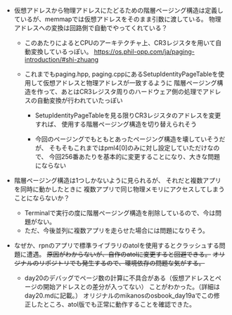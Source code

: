 - 仮想アドレスから物理アドレスにたどるための階層ページング構造は定義しているが、memmapでは仮想アドレスをそのまま引数に渡している。
物理アドレスへの変換は回路側で自動でやってくれている？

    - このあたりによるとCPUのアーキテクチャ上、CR3レジスタを用いて自動変換しているっぽい。
    https://os.phil-opp.com/ja/paging-introduction/#shi-zhuang

    - これまでもpaging.hpp, paging.cppにあるSetupIdentityPageTableを使用して仮想アドレスと物理アドレスが一致するように
    階層ページング構造を作って、あとはCR3レジスタ周りのハードウェア側の処理でアドレスの自動変換が行われていたっぽい

        - SetupIdentityPageTableを見る限りCR3レジスタのアドレスを変更すれば、
        使用する階層ページング構造を切り替えられそう

        - 今回のページングでもともとあったページング構造を壊していそうだが、
        そもそもこれまではpml4[0]のみに対し設定していただけなので、
        今回256番あたりを基本的に変更することになり、大きな問題にならない

- 階層ページング構造は1つしかないように見られるが、
それだと複数アプリを同時に動かしたときに
複数アプリで同じ物理メモリにアクセスしてしまうことにならないか？

    - Terminalで実行の度に階層ページング構造を削除しているので、今は問題がない。
    - ただ、今後並列に複数アプリを走らせた場合には問題になりそう。

- なぜか、rpnのアプリで標準ライブラリのatolを使用するとクラッシュする問題に遭遇。
~~原因がわからないが、自作のatolに変更すると回避できる。~~
~~オリジナルのリポジトリでも発生するので、環境依存の問題な気がする。~~

    - day20のデバッグでページ数の計算に不具合がある（仮想アドレスとページの開始アドレスとの差分が入ってない）
    ことがわかった。（詳細はday20.mdに記載。）
    オリジナルのmikanosのosbook_day19aでこの修正したところ、atol版でも正常に動作することを確認できた。
